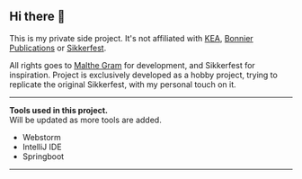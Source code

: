 ## Hi there 👋

This is my private side project. 
It's not affiliated with [KEA](https://kea.dk/), [Bonnier Publications](https://bonnierpublications.com/) or [Sikkerfest](https://sikkerfest.dk/).

All rights goes to [Malthe Gram](https://github.com/MaltheGram) for development, and Sikkerfest for inspiration. Project is exclusively developed as a hobby project, trying to replicate the original Sikkerfest,  with my personal touch on it.
<hr>

<b> Tools used in this project. </b>
<br>
Will be updated as more tools are added.
<ul>
  <li> Webstorm </li>
  <li> IntelliJ IDE </li>
  <li> Springboot </li>
</ul>
<hr>

